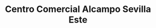 ---
title: "Centro Comercial Alcampo Sevilla Este"
url: /sevilla/centro-comercial-alcampo-sevilla-este/
shop: centro comercial
---